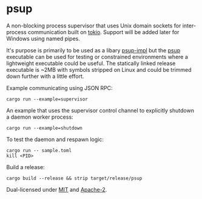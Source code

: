 # psup

A non-blocking process supervisor that uses Unix domain sockets for inter-process communication built on [tokio][]. Support will be added later for Windows using named pipes.

It's purpose is primarily to be used as a libary [psup-impl][] but the [psup][] executable can be used for testing or constrained environments where a lightweight executable could be useful. The statically linked release executable is ~2MB with symbols stripped on Linux and could be trimmed down further with a little effort.

Example communicating using JSON RPC:

```
cargo run --example=supervisor
```

An example that uses the supervisor control channel to explicitly shutdown a daemon worker process:

```
cargo run --example=shutdown
```

To test the daemon and respawn logic:

```
cargo run -- sample.toml
kill <PID>
```

Build a release:

```
cargo build --release && strip target/release/psup
```

Dual-licensed under [MIT][] and [Apache-2][].

[tokio]: https://docs.rs/tokio/
[psup]: https://docs.rs/psup/
[psup-impl]: https://docs.rs/psup-impl/
[MIT]: https://mit-license.org/
[Apache-2]: https://www.apache.org/licenses/LICENSE-2.0.html
